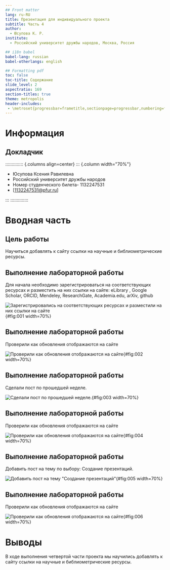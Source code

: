 ```yaml
---
## Front matter
lang: ru-RU
title: Презентация для индивидуального проекта
subtitle: Часть 4
author:
  - Юсупова К. Р.
institute:
  - Российский университет дружбы народов, Москва, Россия

## i18n babel
babel-lang: russian
babel-otherlangs: english

## Formatting pdf
toc: false
toc-title: Содержание
slide_level: 2
aspectratio: 169
section-titles: true
theme: metropolis
header-includes:
 - \metroset{progressbar=frametitle,sectionpage=progressbar,numbering=fraction}
---
```


# Информация

## Докладчик

:::::::::::::: {.columns align=center}
::: {.column width="70%"}

  * Юсупова Ксения Равилевна
  * Российский университет дружбы народов
  * Номер студенческого билета- 1132247531
  * [1132247531@pfur.ru]

:::
::::::::::::::

# Вводная часть

## Цель работы

Научиться добавлять к сайту ссылки на научные и библиометрические ресурсы.

## Выполнение лабораторной работы

Для начала необходимо зарегистрироваться на соответствующих ресурсах и разместить на них ссылки на сайте: eLibrary , Google Scholar, ORCID, Mendeley, ResearchGate, Academia.edu, arXiv, github

![Зарегистрировались на соответствующих ресурсах и разместили на них ссылки на сайте](image/61.png){#fig:001 width=70%}

## Выполнение лабораторной работы

Проверили как обновления отображаются на сайте

![Проверили как обновления отображаются на сайте](image/62.png){#fig:002 width=70%}

## Выполнение лабораторной работы

Сделали пост по прошедшей неделе.

![Сделали пост по прошедшей неделе.](image/63.png){#fig:003 width=70%}

## Выполнение лабораторной работы
 
Проверили как обновления отображаются на сайте

![Проверили как обновления отображаются на сайте](image/64.png){#fig:004 width=70%}

## Выполнение лабораторной работы

Добавить пост на тему по выбору: Создание презентаций.

![Добавить пост на тему "Создание презентаций"](image/65.png){#fig:005 width=70%}

## Выполнение лабораторной работы

Проверили как обновления отображаются на сайте

![Проверили как обновления отображаются на сайте](image/66.png){#fig:006 width=70%}


# Выводы

В ходе выполнения четвертой части проекта мы научились добавлять к сайту ссылки на научные и библиометрические ресурсы.

